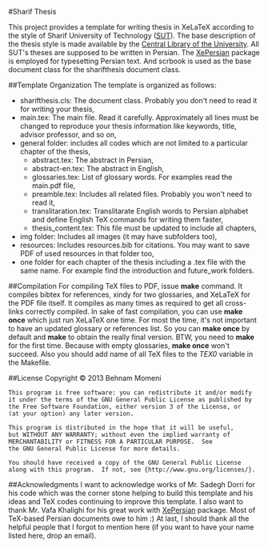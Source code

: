 #Sharif Thesis

This project provides a template for writing thesis in XeLaTeX according to the style of Sharif University of Technology ([SUT](http://sharif.edu/)). The base description of the thesis style is made available by the [Central Library of the University](http://sharif.edu/~library/Guide_Theses.pdf). All SUT's theses are supposed to be written in Persian. The [XePersian](http://www.ctan.org/tex-archive/macros/xetex/latex/xepersian) package is employed for typesetting Persian text. And scrbook is used as the base document class for the sharifthesis document class.

##Template Organization
The template is organized as follows:
 * sharifthesis.cls: The document class. Probably you don't need to read it for writing your thesis,
 * main.tex: The main file. Read it carefully. Approximately all lines must be changed to reproduce your thesis information like keywords, title, advisor professor, and so on,
 * general folder: includes all codes which are not limited to a particular chapter of the thesis,
   * abstract.tex: The abstract in Persian,
   * abstract-en.tex: The abstract in English,
   * glossaries.tex: List of glossary words. For examples read the main.pdf file,
   * preamble.tex: Includes all related files. Probably you won't need to read it,
   * translitaration.tex: Translitarate English words to Persian alphabet and define English TeX commands for writing them faster,
   * thesis_content.tex: This file must be updated to include all chapters,
 * img folder: Includes all images (it may have subfolders too),
 * resources: Includes resources.bib for citations. You may want to save PDF of used resources in that folder too,
 * one folder for each chapter of the thesis including a .tex file with the same name. For example find the introduction and future_work folders.

##Compilation
For compiling TeX files to PDF, issue **make** command. It compiles bibtex for references, xindy for two glossaries, and XeLaTeX for the PDF file itself. It compiles as many times as required to get all cross-links correctly compiled. In sake of fast compilation, you can use **make once** which just run XeLaTeX one time. For most the time, it's not important to have an updated glossary or references list. So you can **make once** by default and **make** to obtain the really final version. BTW, you need to **make** for the first time. Because with empty glossaries, **make once** won't succeed. Also you should add name of all TeX files to the *TEX0* variable in the Makefile.

##License
    Copyright © 2013 Behnam Momeni

    This program is free software: you can redistribute it and/or modify
    it under the terms of the GNU General Public License as published by
    the Free Software Foundation, either version 3 of the License, or
    (at your option) any later version.

    This program is distributed in the hope that it will be useful,
    but WITHOUT ANY WARRANTY; without even the implied warranty of
    MERCHANTABILITY or FITNESS FOR A PARTICULAR PURPOSE.  See
    the GNU General Public License for more details.

    You should have received a copy of the GNU General Public License
    along with this program.  If not, see {http://www.gnu.org/licenses/}.

##Acknowledgments
I want to acknowledge works of Mr. Sadegh Dorri for his code which was the corner stone helping to build this template and his ideas and TeX codes continuing to improve this template. I also want to thank Mr. Vafa Khalighi for his great work with [XePersian](http://www.ctan.org/tex-archive/macros/xetex/latex/xepersian) package. Most of TeX-based Persian documents owe to him :) At last, I should thank all the helpful people that I forgot to mention here (if you want to have your name listed here, drop an email).

